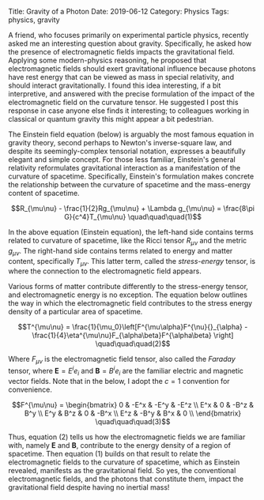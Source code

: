 Title: Gravity of a Photon
Date: 2019-06-12
Category: Physics
Tags: physics, gravity

A friend, who focuses primarily on experimental particle physics, recently asked me an interesting question about gravity.
Specifically, he asked how the presence of electromagnetic fields impacts the gravitational field. Applying some modern-physics
reasoning, he proposed that electromagnetic fields should exert gravitational influence because photons have rest energy that
can be viewed as mass in special relativity, and should interact gravitationally. I found this idea interesting, if a bit
interpretive, and answered with the precise formulation of the impact of the electromagnetic field on the curvature tensor.
He suggested I post this response in case anyone else finds it interesting; to colleagues working in classical or quantum gravity
this might appear a bit pedestrian.

The Einstein field equation (below) is arguably the most famous equation in gravity theory, second perhaps to Newton's inverse-square
law, and despite its seemingly-complex tensorial notation, expresses a beautifully elegant and simple concept. For those less
familiar, Einstein's general relativity reformulates gravitational interaction as a manifestation of the curvature of spacetime.
Specifically, Einstein's formulation makes concrete the relationship between the curvature of spacetime and the mass-energy content
 of spacetime.

$$R_{\mu\nu} - \frac{1}{2}Rg_{\mu\nu} + \Lambda g_{\mu\nu} = \frac{8\pi G}{c^4}T_{\mu\nu} \quad\quad\quad(1)$$

In the above equation (Einstein equation), the left-hand side contains terms related to curvature of spacetime, like the Ricci
tensor $R_{\mu\nu}$  and the metric $g_{\mu\nu}$. The right-hand side contains terms related to energy and matter content,
specifically $T_{\mu\nu}$. This latter term, called the _stress-energy_ tensor, is where the connection to the electromagnetic
field appears.

Various forms of matter contribute differently to the stress-energy tensor, and electromagnetic energy is no exception. The
equation below outlines the way in which the electromagnetic field contributes to the stress energy density of a particular
area of spacetime.

$$T^{\mu\nu} = \frac{1}{\mu_0}\left[F^{\mu\alpha}F^{\nu}{}_{\alpha} - \frac{1}{4}\eta^{\mu\nu}F_{\alpha\beta}F^{\alpha\beta} \right] \quad\quad\quad(2)$$

Where $F_{\mu\nu}$ is the electromagnetic field tensor, also called the *Faraday* tensor, where $\mathbf{E} = E^i e_i$ and
$\mathbf{B} = B^i e_i$ are the familiar electric and magnetic vector fields. Note that in the below, I adopt the $c=1$
convention for convenience.

$$F^{\mu\nu} =
\begin{bmatrix}
	0 & -E^x & -E^y & -E^z \\
	E^x & 0 & -B^z & B^y \\
	E^y & B^z & 0 & -B^x \\
	E^z & -B^y & B^x & 0 \\
\end{bmatrix} \quad\quad\quad(3)$$

Thus, equation (2) tells us how the electromagnetic fields we are familiar with, namely $\mathbf{E}$ and $\mathbf{B}$,
contribute to the energy density of a region of spacetime. Then equation (1) builds on that result to relate the
electromagnetic fields to the curvature of spacetime, which as Einstein revealed, manifests as the gravitational field. So
yes, the conventional electromagnetic fields, and the photons that constitute them, impact the gravitational field despite
having no inertial mass!